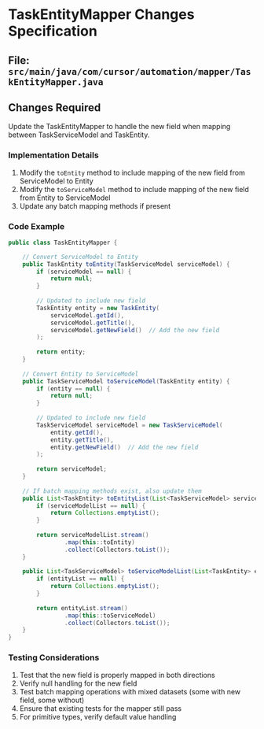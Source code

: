 # TaskEntityMapper Changes Specification

## File: `src/main/java/com/cursor/automation/mapper/TaskEntityMapper.java`

## Changes Required

Update the TaskEntityMapper to handle the new field when mapping between TaskServiceModel and TaskEntity.

### Implementation Details

1. Modify the `toEntity` method to include mapping of the new field from ServiceModel to Entity
2. Modify the `toServiceModel` method to include mapping of the new field from Entity to ServiceModel
3. Update any batch mapping methods if present

### Code Example

```java
public class TaskEntityMapper {

    // Convert ServiceModel to Entity
    public TaskEntity toEntity(TaskServiceModel serviceModel) {
        if (serviceModel == null) {
            return null;
        }
        
        // Updated to include new field
        TaskEntity entity = new TaskEntity(
            serviceModel.getId(), 
            serviceModel.getTitle(),
            serviceModel.getNewField()  // Add the new field
        );
        
        return entity;
    }
    
    // Convert Entity to ServiceModel
    public TaskServiceModel toServiceModel(TaskEntity entity) {
        if (entity == null) {
            return null;
        }
        
        // Updated to include new field
        TaskServiceModel serviceModel = new TaskServiceModel(
            entity.getId(), 
            entity.getTitle(),
            entity.getNewField()  // Add the new field
        );
        
        return serviceModel;
    }
    
    // If batch mapping methods exist, also update them
    public List<TaskEntity> toEntityList(List<TaskServiceModel> serviceModelList) {
        if (serviceModelList == null) {
            return Collections.emptyList();
        }
        
        return serviceModelList.stream()
                .map(this::toEntity)
                .collect(Collectors.toList());
    }
    
    public List<TaskServiceModel> toServiceModelList(List<TaskEntity> entityList) {
        if (entityList == null) {
            return Collections.emptyList();
        }
        
        return entityList.stream()
                .map(this::toServiceModel)
                .collect(Collectors.toList());
    }
}
```

### Testing Considerations

1. Test that the new field is properly mapped in both directions
2. Verify null handling for the new field
3. Test batch mapping operations with mixed datasets (some with new field, some without)
4. Ensure that existing tests for the mapper still pass
5. For primitive types, verify default value handling 